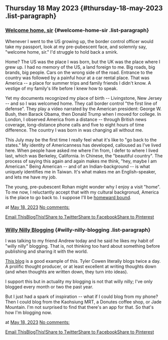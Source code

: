 ## Thursday 18 May 2023 {#thursday-18-may-2023 .list-paragraph}

### [Welcome home, sir](https://www.rohanprasad.org/2023/05/welcome-home-sir.html)  {#welcome-home-sir .list-paragraph}

Whenever I went to the US growing up, the border control officer would
take my passport, look at my pre-pubescent face, and solemnly say,
\"welcome home, sir.\" I\'d struggle to hold back a smirk.

Home? The US was the place I was born, but the UK was the place where I
grew up. I had no memory of the US, a land foreign to me. Big roads, big
brands, big people. Cars on the wrong side of the road. Entrance to the
country was followed by a painful hour at a car rental place. That was
America \-- a place for summer trips and family friends I didn\'t know.
A vestige of my family\'s life before I knew how to speak.

Yet my documents recognized my place of birth \-- Livingstone, New
Jersey \-- and so I was welcomed home. They call border control \"the
first line of defense\". They play a video narrated by the American
president: George W. Bush, then Barack Obama, then Donald Trump when I
moved for college. In London, I observed America from a distance \--
through British news coverage, long-distance phone calls and five to
eight hours of time difference. The country I was born in was changing
all without me.

This July may be the first time I really feel what it\'s like to \"go
back to the states.\" My identity of Americanness has developed,
calloused as I\'ve lived here. When people have asked me where I\'m
from, I defer to where I lived last, which was Berkeley, California. In
Chinese, the \"beautiful country\". The process of saying this again and
again makes me think, \"hey, maybe I am American.\" Being American \--
and of an Indian-background \-- is what uniquely identifies me in
Taiwan. It\'s what makes me an English-speaker, and lets me have my job.

The young, pre-pubescent Rohan might wonder why I enjoy a visit
\"home\". To me now, I reluctantly accept that with my cultural
backgronud, America is the place to go back to. I suppose I\'ll be
[homeward bound](https://youtu.be/4c87TeR7Evs).

at [May 18,
2023](https://www.rohanprasad.org/2023/05/welcome-home-sir.html) [No
comments:](https://www.rohanprasad.org/2023/05/welcome-home-sir.html#comment-form)

[Email
This](https://www.blogger.com/share-post.g?blogID=597296393545314941&postID=5505760850469510718&target=email)[BlogThis!](https://www.blogger.com/share-post.g?blogID=597296393545314941&postID=5505760850469510718&target=blog)[Share
to
Twitter](https://www.blogger.com/share-post.g?blogID=597296393545314941&postID=5505760850469510718&target=twitter)[Share
to
Facebook](https://www.blogger.com/share-post.g?blogID=597296393545314941&postID=5505760850469510718&target=facebook)[Share
to
Pinterest](https://www.blogger.com/share-post.g?blogID=597296393545314941&postID=5505760850469510718&target=pinterest)

### [Willy Nilly Blogging](https://www.rohanprasad.org/2023/05/willy-nilly-blogging.html)  {#willy-nilly-blogging .list-paragraph}

I was talking to my friend Andrew today and he said he likes my habit of
\"willy nilly\" blogging. That is, not thinking too hard about something
before publishing and sharing it with the world.

[This blog](https://marginalrevolution.com/) is a good example of this.
Tyler Cowen literally blogs twice a day. A prolific thought producer, or
at least excellent at writing thoughts down (and when thoughts are
written down, they turn into ideas).

I support this but in actuality my blogging is not that willy nilly;
I\'ve only blogged every month or two the past year.

But I just had a spark of inspiration \-- what if I could blog from my
phone? Then I could blog from the Kaohsiung MRT, a Donutes coffee shop,
or Jade Mountain. I\'m not surprised to find that there\'s an app for
that. So that\'s how I\'m blogging now.

at [May 18,
2023](https://www.rohanprasad.org/2023/05/willy-nilly-blogging.html) [No
comments:](https://www.rohanprasad.org/2023/05/willy-nilly-blogging.html#comment-form)

[Email
This](https://www.blogger.com/share-post.g?blogID=597296393545314941&postID=8671476441710743875&target=email)[BlogThis!](https://www.blogger.com/share-post.g?blogID=597296393545314941&postID=8671476441710743875&target=blog)[Share
to
Twitter](https://www.blogger.com/share-post.g?blogID=597296393545314941&postID=8671476441710743875&target=twitter)[Share
to
Facebook](https://www.blogger.com/share-post.g?blogID=597296393545314941&postID=8671476441710743875&target=facebook)[Share
to
Pinterest](https://www.blogger.com/share-post.g?blogID=597296393545314941&postID=8671476441710743875&target=pinterest)

